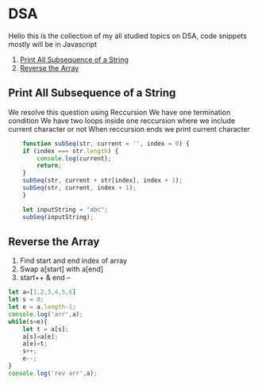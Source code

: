 # DSA

Hello this is the collection of my all studied topics on DSA, code snippets mostly will be in Javascript

1. [Print All Subsequence of a String](#print-all-subsequence-of-a-string)
1. [Reverse the Array](#reverse-the-array)


## Print All Subsequence of a String
	
We resolve this question using Reccursion
We have one termination condition 
We have two loops inside one reccursion where we include current character or not
When reccursion ends we print current character


```javascript
    function subSeq(str, current = '', index = 0) {
    if (index === str.length) {
        console.log(current);
        return;
    }
    subSeq(str, current + str[index], index + 1);
    subSeq(str, current, index + 1);
    }

    let inputString = "abc";
    subSeq(inputString);
```

## Reverse the Array

1. Find start and end index of array
2. Swap a[start] with a[end]
3. start++ & end –

```javascript
let a=[1,2,3,4,5,6]
let s = 0;
let e = a.length-1;
console.log('arr',a);
while(s<e){
    let t = a[s];
    a[s]=a[e];
    a[e]=t;
    s++;
    e--;
}
console.log('rev arr',a);
```

